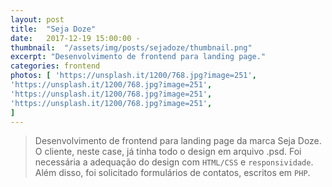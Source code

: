 ```yaml
---
layout: post
title:  "Seja Doze"
date:   2017-12-19 15:00:00 -
thumbnail:  "/assets/img/posts/sejadoze/thumbnail.png"
excerpt: "Desenvolvimento de frontend para landing page."
categories: frontend
photos: [ 'https://unsplash.it/1200/768.jpg?image=251',
'https://unsplash.it/1200/768.jpg?image=251',
'https://unsplash.it/1200/768.jpg?image=251',
'https://unsplash.it/1200/768.jpg?image=251',
]
---
```


> Desenvolvimento de frontend para landing page da marca Seja Doze. O cliente, neste case, já tinha todo o design em arquivo .psd. Foi necessária a adequação do design com `HTML/CSS` e `responsividade`. Além disso, foi solicitado  formulários de contatos, escritos em `PHP`.
